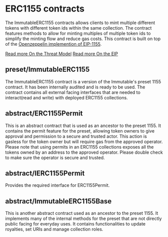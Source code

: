 # ERC1155 contracts

The ImmutableERC1155 contracts allows clients to mint multiple different tokens with different token ids within the same collection. The contract features methods to allow for minting multiples of multiple token ids to simplify the minting flow and reduce gas costs. This contract is built on top of the [Openzeppelin implemention of EIP-1155](https://github.com/OpenZeppelin/openzeppelin-contracts/blob/master/contracts/token/ERC1155/ERC1155.sol).

[Read more On the Threat Model](../../../../audits/token/202312-threat-model-preset-erc1155.md)
[Read more On the EIP](https://eips.ethereum.org/EIPS/eip-1155)

## preset/ImmutableERC1155

The ImmutableERC1155 contract is a version of the Immutable's preset 1155 contract. It has been internally audited and is ready to be used. The contract contains all external facing interfaces that are needed to interact(read and write) with deployed ERC1155 collections.

## abstract/ERC1155Permit

This is an abstract contract that is used as an ancestor to the preset 1155. It contains the permit feature for the preset, allowing token owners to give approval and permission to a secure and trusted actor. This action is gasless for the token owner but will require gas from the approved operator. Please note that using permits in an ERC1155 collections exposes all the tokens owned by an address to the approved operator. Please double check to make sure the operator is secure and trusted.

## abstract/IERC1155Permit

Provides the required interface for ERC1155Permit.

## abstract/ImmutableERC1155Base

This is another abstract contract used as an ancestor to the preset 1155. It implements many of the internal methods for the preset that are not directly public facing for everyday uses. It contains functionalities to update royalties, set URIs and manage collection roles.
